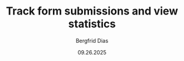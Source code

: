 ﻿---
uid: help-en-form-submission-track-redirect
title: Track form submissions and view statistics
description: Track form submissions and view statistics
author: Bergfrid Dias
date: 09.26.2025
language: en
redirect_url: https://docs.superoffice.com/en/marketing/forms/learn/view-statistics.html
---
